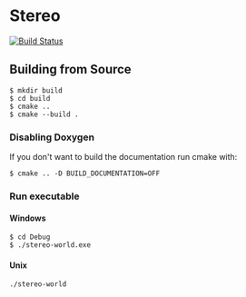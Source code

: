 
# Stereo

[![Build Status](https://travis-ci.org/mvk-pupils/stereo.svg?branch=master)](https://travis-ci.org/mvk-pupils/stereo)

## Building from Source

```
$ mkdir build
$ cd build
$ cmake ..
$ cmake --build .
```


### Disabling Doxygen

If you don't want to build the documentation run cmake with:

```
$ cmake .. -D BUILD_DOCUMENTATION=OFF
```


### Run executable

#### Windows

```
$ cd Debug
$ ./stereo-world.exe
```

#### Unix

```
./stereo-world
```
